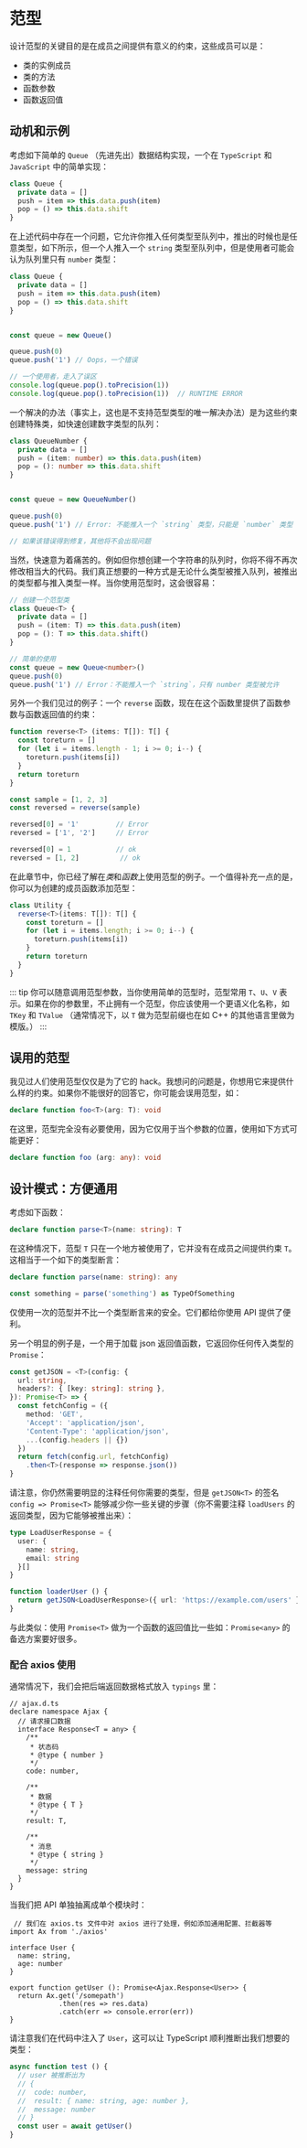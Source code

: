 # 范型

设计范型的关键目的是在成员之间提供有意义的约束，这些成员可以是：

- 类的实例成员
- 类的方法
- 函数参数
- 函数返回值

## 动机和示例

考虑如下简单的 `Queue` （先进先出）数据结构实现，一个在 `TypeScript` 和 `JavaScript` 中的简单实现：

```ts
class Queue {
  private data = []
  push = item => this.data.push(item)
  pop = () => this.data.shift
}
```

在上述代码中存在一个问题，它允许你推入任何类型至队列中，推出的时候也是任意类型，如下所示，但一个人推入一个 `string` 类型至队列中，但是使用者可能会认为队列里只有 `number` 类型：

```ts
class Queue {
  private data = []
  push = item => this.data.push(item)
  pop = () => this.data.shift
}


const queue = new Queue()

queue.push(0)
queue.push('1') // Oops，一个错误

// 一个使用者，走入了误区
console.log(queue.pop().toPrecision(1))
console.log(queue.pop().toPrecision(1))  // RUNTIME ERROR
```

一个解决的办法（事实上，这也是不支持范型类型的唯一解决办法）是为这些约束创建特殊类，如快速创建数字类型的队列：

```ts
class QueueNumber {
  private data = []
  push = (item: number) => this.data.push(item)
  pop = (): number => this.data.shift
}


const queue = new QueueNumber()

queue.push(0)
queue.push('1') // Error: 不能推入一个 `string` 类型，只能是 `number` 类型

// 如果该错误得到修复，其他将不会出现问题
```

当然，快速意为着痛苦的。例如但你想创建一个字符串的队列时，你将不得不再次修改相当大的代码。我们真正想要的一种方式是无论什么类型被推入队列，被推出的类型都与推入类型一样。当你使用范型时，这会很容易：

```ts
// 创建一个范型类
class Queue<T> {
  private data = []
  push = (item: T) => this.data.push(item)
  pop = (): T => this.data.shift()
}

// 简单的使用
const queue = new Queue<number>()
queue.push(0)
queue.push('1') // Error：不能推入一个 `string`，只有 number 类型被允许
```

另外一个我们见过的例子：一个 `reverse` 函数，现在在这个函数里提供了函数参数与函数返回值的约束：

```ts
function reverse<T> (items: T[]): T[] {
  const toreturn = []
  for (let i = items.length - 1; i >= 0; i--) {
    toreturn.push(items[i])
  }
  return toreturn
}

const sample = [1, 2, 3]
const reversed = reverse(sample)

reversed[0] = '1'         // Error
reversed = ['1', '2']     // Error

reversed[0] = 1           // ok
reversed = [1, 2]          // ok
```

在此章节中，你已经了解在*类*和*函数*上使用范型的例子。一个值得补充一点的是，你可以为创建的成员函数添加范型：

```ts
class Utility {
  reverse<T>(items: T[]): T[] {
    const toreturn = []
    for (let i = items.length; i >= 0; i--) {
      toreturn.push(items[i])
    }
    return toreturn
  }
}
```

::: tip
你可以随意调用范型参数，当你使用简单的范型时，范型常用 `T`、`U`、`V` 表示。如果在你的参数里，不止拥有一个范型，你应该使用一个更语义化名称，如 `TKey` 和 `TValue` （通常情况下，以 `T` 做为范型前缀也在如 C++ 的其他语言里做为模版。）
:::

## 误用的范型

我见过人们使用范型仅仅是为了它的 hack。我想问的问题是，你想用它来提供什么样的约束。如果你不能很好的回答它，你可能会误用范型，如：

```ts
declare function foo<T>(arg: T): void
```

在这里，范型完全没有必要使用，因为它仅用于当个参数的位置，使用如下方式可能更好：

```ts
declare function foo (arg: any): void
```

## 设计模式：方便通用

考虑如下函数：

```ts
declare function parse<T>(name: string): T
```

在这种情况下，范型 `T` 只在一个地方被使用了，它并没有在成员之间提供约束 `T`。这相当于一个如下的类型断言：

```ts
declare function parse(name: string): any

const something = parse('something') as TypeOfSomething
```

仅使用一次的范型并不比一个类型断言来的安全。它们都给你使用 API 提供了便利。

另一个明显的例子是，一个用于加载 json 返回值函数，它返回你任何传入类型的 `Promise`：

```ts
const getJSON = <T>(config: {
  url: string,
  headers?: { [key: string]: string },
}): Promise<T> => {
  const fetchConfig = ({
    method: 'GET',
    'Accept': 'application/json',
    'Content-Type': 'application/json',
    ...(config.headers || {})
  })
  return fetch(config.url, fetchConfig)
    .then<T>(response => response.json())
}
```

请注意，你仍然需要明显的注释任何你需要的类型，但是 `getJSON<T>` 的签名 `config => Promise<T>` 能够减少你一些关键的步骤（你不需要注释 `loadUsers` 的返回类型，因为它能够被推出来）：

```ts
type LoadUserResponse = {
  user: {
    name: string,
    email: string
  }[]
}

function loaderUser () {
  return getJSON<LoadUserResponse>({ url: 'https://example.com/users' })
}
```

与此类似：使用 `Promise<T>` 做为一个函数的返回值比一些如：`Promise<any>` 的备选方案要好很多。

### 配合 axios 使用

通常情况下，我们会把后端返回数据格式放入 `typings` 里：

```ts{4,15}
// ajax.d.ts
declare namespace Ajax {
  // 请求接口数据
  interface Response<T = any> {
    /**
     * 状态码
     * @type { number }
     */
    code: number,

    /**
     * 数据
     * @type { T }
     */
    result: T,

    /**
     * 消息
     * @type { string }
     */
    message: string
  }
}
```

当我们把 API 单独抽离成单个模块时：

```ts{9}
 // 我们在 axios.ts 文件中对 axios 进行了处理，例如添加通用配置、拦截器等
import Ax from './axios'

interface User {
  name: string,
  age: number
}

export function getUser (): Promise<Ajax.Response<User>> {
  return Ax.get('/somepath')
            .then(res => res.data)
            .catch(err => console.error(err))
}
```

请注意我们在代码中注入了 `User`，这可以让 TypeScript 顺利推断出我们想要的类型：

```ts
async function test () {
  // user 被推断出为
  // {
  //  code: number,
  //  result: { name: string, age: number },
  //  message: number
  // }
  const user = await getUser()
}
```
